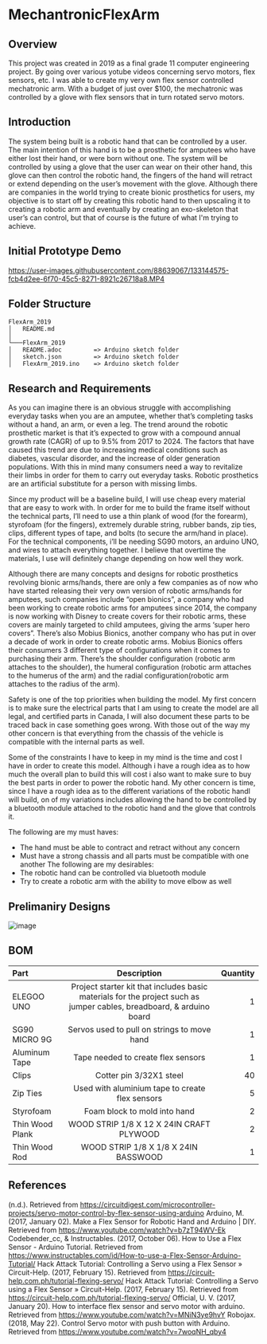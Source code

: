 # MechantronicFlexArm

## Overview 
This project was created in 2019 as a final grade 11 computer engineering project.
By going over various yotube videos concerning servo motors, flex sensors, etc. I was able to create my very own flex sensor controlled mechatronic arm.
With a budget of just over $100, the mechatronic was controlled by a glove with flex sensors that in turn rotated servo motors.

## Introduction

The system being built is a robotic hand that can be controlled by a user. The main intention of this hand is to be a prosthetic for amputees who have either lost their hand, or were born without one. The system will be controlled by using a glove that the user can wear on their other hand, this glove can then control the robotic hand, the fingers of the hand will retract or extend depending on the user’s movement with the glove. 
Although there are companies in the world trying to create bionic prosthetics for users, my objective is to start off by creating this robotic hand to then upscaling it to creating a robotic arm and eventually by creating an exo-skeleton that user’s can control, but that of course is the future of what I'm trying to achieve.

## Initial Prototype Demo
https://user-images.githubusercontent.com/88639067/133144575-fcb4d2ee-6f70-45c5-8271-8921c26718a8.MP4

## Folder Structure
```
FlexArm_2019
│   README.md
│
└───FlexArm_2019
│   README.adoc         => Arduino sketch folder
│   sketch.json         => Arduino sketch folder
│   FlexArm_2019.ino    => Arduino sketch folder

```

## Research and Requirements

As you can imagine there is an obvious struggle with accomplishing everyday tasks when you are an amputee, whether that’s completing tasks without a hand, an arm, or even a leg. The trend around the robotic prosthetic market is that it’s expected to grow with a compound annual growth rate (CAGR) of up to 9.5% from 2017 to 2024. The factors that have caused this trend are due to increasing medical conditions such as diabetes, vascular disorder, and the increase of older generation populations. With this in mind many consumers need a way to revitalize their limbs in order for them to carry out everyday tasks. Robotic prosthetics are an artificial substitute for a person with missing limbs.

Since my product will be a baseline build, I will use cheap every material that are easy to work with. In order for me to build the frame itself without the technical parts, I’ll need to use a thin plank of wood (for the forearm), styrofoam (for the fingers), extremely durable string, rubber bands, zip ties, clips, different types of tape, and bolts (to secure the arm/hand in place). For the technical components, i’ll be needing SG90 motors, an arduino UNO, and wires to attach everything together. I believe that overtime the materials, I use will definitely change depending on how well they work.

Although there are many concepts and designs for robotic prosthetics revolving bionic arms/hands, there are only a few companies as of now who have started releasing their very own version of robotic arms/hands for amputees, such companies include “open bionics”, a company who had been working to create robotic arms for amputees since 2014, the company is now working with Disney to create covers for their robotic arms, these covers are mainly targeted to child amputees, giving the arms ‘super hero covers”. There’s also Mobius Bionics, another company who has put in over a decade of work in order to create robotic arms. Mobius Bionics offers their consumers 3 different type of configurations when it comes to purchasing their arm. There’s the shoulder configuration (robotic arm attaches to the shoulder), the humeral configuration (robotic arm attaches to the humerus of the arm) and the radial configuration(robotic arm attaches to the radius of the arm).

Safety is one of the top priorities when building the model. My first concern is to make sure the electrical parts that I am using to create the model are all legal, and certified parts in Canada, I will also document these parts to be traced back in case something goes wrong. With those out of the way my other concern is that everything from the chassis of the vehicle is compatible with the internal parts as well.

Some of the constraints I have to keep in my mind is the time and cost I have in order to create this model. Although i have a rough idea as to how much the overall plan to build this will cost i also want to make sure to buy the best parts in order to power the robotic hand. My other concern is time, since I have a rough idea as to the different variations of the robotic handI will build, on of my variations includes allowing the hand to be controlled by a bluetooth module attached to the robotic hand and the glove that controls it. 

The following are my must haves:
-	The hand must be able to contract and retract without any concern
-	Must have a strong chassis and all parts must be compatible with one another
The following are my desirables:
-	The robotic hand can be controlled via bluetooth module
-	Try to create a robotic arm with the ability to move elbow as well

## Prelimaniry Designs

![image](https://user-images.githubusercontent.com/88639067/133153808-6f49d95c-423e-40dc-9986-0360bf9bc378.png) 


## BOM

| Part      | Description    | Quantity     |
| :------------- | :----------: | -----------: |
|  ELEGOO UNO | Project starter kit that includes basic materials for the project such as jumper cables, breadboard, & arduino board   | 1   |
| SG90 MICRO 9G   | Servos used to pull on strings to move hand | 1   |
| Aluminum Tape| Tape needed to create flex sensors | 1 |
| Clips  | Cotter pin 3/32X1 steel | 40  |
| Zip Ties  | Used with aluminium tape to create flex sensors | 5   |
| Styrofoam   | Foam block to mold into hand | 2   |
| Thin Wood Plank| WOOD STRIP 1/8 X 12 X 24IN CRAFT PLYWOOD | 2   |
| Thin Wood Rod   | WOOD STRIP 1/8 X 1/8 X 24IN BASSWOOD| 1   |




## References

(n.d.). Retrieved from https://circuitdigest.com/microcontroller-projects/servo-motor-control-by-flex-sensor-using-arduino
Arduino, M. (2017, January 02). Make a Flex Sensor for Robotic Hand and Arduino | DIY. Retrieved from https://www.youtube.com/watch?v=b7zT94WV-Ek
Codebender_cc, & Instructables. (2017, October 06). How to Use a Flex Sensor - Arduino Tutorial. Retrieved from https://www.instructables.com/id/How-to-use-a-Flex-Sensor-Arduino-Tutorial/
Hack Attack Tutorial: Controlling a Servo using a Flex Sensor » Circuit-Help. (2017, February 15). Retrieved from https://circuit-help.com.ph/tutorial-flexing-servo/
Hack Attack Tutorial: Controlling a Servo using a Flex Sensor » Circuit-Help. (2017, February 15). Retrieved from https://circuit-help.com.ph/tutorial-flexing-servo/
Official, U. V. (2017, January 20). How to interface flex sensor and servo motor with arduino. Retrieved from https://www.youtube.com/watch?v=MNiN3ye9hvY
Robojax. (2018, May 22). Control Servo motor with push button with Arduino. Retrieved from https://www.youtube.com/watch?v=7woqNH_qby4
